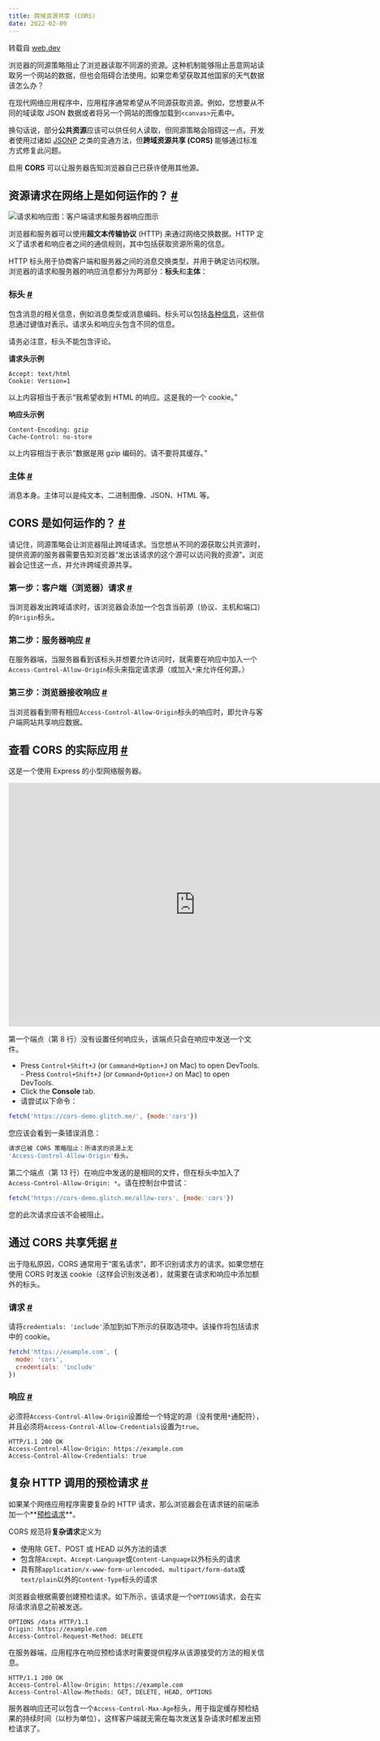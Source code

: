 ```yaml
---
title: 跨域资源共享 (CORS)
date: 2022-02-09
---
```


转载自 [web.dev](https://web.dev/cross-origin-resource-sharing/?utm_source=devtools)


浏览器的同源策略阻止了浏览器读取不同源的资源。这种机制能够阻止恶意网站读取另一个网站的数据，但也会阻碍合法使用。如果您希望获取其他国家的天气数据该怎么办？

在现代网络应用程序中，应用程序通常希望从不同源获取资源。例如，您想要从不同的域读取 JSON 数据或者将另一个网站的图像加载到`<canvas>`元素中。

换句话说，部分**公共资源**应该可以供任何人读取，但同源策略会阻碍这一点。开发者使用过诸如 [JSONP](https://stackoverflow.com/questions/2067472/what-is-jsonp-all-about) 之类的变通方法，但**跨域资源共享 (CORS)** 能够通过标准方式修复此问题。

启用 **CORS** 可以让服务器告知浏览器自己已获许使用其他源。

## 资源请求在网络上是如何运作的？ [#](https://web.dev/cross-origin-resource-sharing/?utm_source=devtools#)

![请求和响应](https://web-dev.imgix.net/image/tcFciHGuF3MxnTr1y5ue01OGLBn2/8J6A0Bk5YXdvyoj8HVzs.png?auto=format)图：客户端请求和服务器响应图示

浏览器和服务器可以使用**超文本传输协议** (HTTP) 来通过网络交换数据。HTTP 定义了请求者和响应者之间的通信规则，其中包括获取资源所需的信息。

HTTP 标头用于协商客户端和服务器之间的消息交换类型，并用于确定访问权限。浏览器的请求和服务器的响应消息都分为两部分：**标头**和**主体**：

### 标头 [#](https://web.dev/cross-origin-resource-sharing/?utm_source=devtools#-2)

包含消息的相关信息，例如消息类型或消息编码。标头可以包括[各种信息](https://en.wikipedia.org/wiki/List_of_HTTP_header_fields)，这些信息通过键值对表示。请求头和响应头包含不同的信息。

请务必注意，标头不能包含评论。

**请求头示例**



```text
Accept: text/html
Cookie: Version=1
```

以上内容相当于表示“我希望收到 HTML 的响应。这是我的一个 cookie。”

**响应头示例**



```text
Content-Encoding: gzip
Cache-Control: no-store
```

以上内容相当于表示“数据是用 gzip 编码的。请不要将其缓存。”

### 主体 [#](https://web.dev/cross-origin-resource-sharing/?utm_source=devtools#-3)

消息本身。主体可以是纯文本、二进制图像、JSON、HTML 等。

## CORS 是如何运作的？ [#](https://web.dev/cross-origin-resource-sharing/?utm_source=devtools#cors)

请记住，同源策略会让浏览器阻止跨域请求。当您想从不同的源获取公共资源时，提供资源的服务器需要告知浏览器“发出该请求的这个源可以访问我的资源”。浏览器会记住这一点，并允许跨域资源共享。

### 第一步：客户端（浏览器）请求 [#](https://web.dev/cross-origin-resource-sharing/?utm_source=devtools#-4)

当浏览器发出跨域请求时，该浏览器会添加一个包含当前源（协议、主机和端口）的`Origin`标头。

### 第二步：服务器响应 [#](https://web.dev/cross-origin-resource-sharing/?utm_source=devtools#-5)

在服务器端，当服务器看到该标头并想要允许访问时，就需要在响应中加入一个`Access-Control-Allow-Origin`标头来指定请求源（或加入`*`来允许任何源。）

### 第三步：浏览器接收响应 [#](https://web.dev/cross-origin-resource-sharing/?utm_source=devtools#-6)

当浏览器看到带有相应`Access-Control-Allow-Origin`标头的响应时，即允许与客户端网站共享响应数据。

## 查看 CORS 的实际应用 [#](https://web.dev/cross-origin-resource-sharing/?utm_source=devtools#cors-2)

这是一个使用 Express 的小型网络服务器。

<iframe allow="camera; clipboard-read; clipboard-write; encrypted-media; geolocation; microphone; midi" loading="lazy" src="https://glitch.com/embed/#!/embed/cors-demo?attributionHidden=true&amp;sidebarCollapsed=true&amp;path=server.js&amp;previewSize=100" title="cors-demo on Glitch" style="box-sizing: border-box; border: 0px; height: 480px; width: 736px;"></iframe>

第一个端点（第 8 行）没有设置任何响应头，该端点只会在响应中发送一个文件。

+ Press `Control+Shift+J` (or `Command+Option+J` on Mac) to open DevTools. - Press `Control+Shift+J` (or `Command+Option+J` on Mac) to open DevTools.
+ Click the **Console** tab.
+ 请尝试以下命令：



```js
fetch('https://cors-demo.glitch.me/', {mode:'cors'})
```

您应该会看到一条错误消息：



```bash
请求已被 CORS 策略阻止：所请求的资源上无
'Access-Control-Allow-Origin'标头。
```

第二个端点（第 13 行）在响应中发送的是相同的文件，但在标头中加入了`Access-Control-Allow-Origin: *`。请在控制台中尝试：



```js
fetch('https://cors-demo.glitch.me/allow-cors', {mode:'cors'})
```

您的此次请求应该不会被阻止。

## 通过 CORS 共享凭据 [#](https://web.dev/cross-origin-resource-sharing/?utm_source=devtools#cors-3)

出于隐私原因，CORS 通常用于“匿名请求”，即不识别请求方的请求。如果您想在使用 CORS 时发送 cookie（这样会识别发送者），就需要在请求和响应中添加额外的标头。

### 请求 [#](https://web.dev/cross-origin-resource-sharing/?utm_source=devtools#-7)

请将`credentials: 'include'`添加到如下所示的获取选项中。该操作将包括请求中的 cookie。



```js
fetch('https://example.com', {
  mode: 'cors',
  credentials: 'include'
})
```

### 响应 [#](https://web.dev/cross-origin-resource-sharing/?utm_source=devtools#-8)

必须将`Access-Control-Allow-Origin`设置给一个特定的源（没有使用`*`通配符），并且必须将`Access-Control-Allow-Credentials`设置为`true`。



```text
HTTP/1.1 200 OK
Access-Control-Allow-Origin: https://example.com
Access-Control-Allow-Credentials: true
```

## 复杂 HTTP 调用的预检请求 [#](https://web.dev/cross-origin-resource-sharing/?utm_source=devtools#http)

如果某个网络应用程序需要复杂的 HTTP 请求，那么浏览器会在请求链的前端添加一个**[预检请求](https://developer.mozilla.org/docs/Web/HTTP/CORS#preflighted_requests)**。

CORS 规范将**复杂请求**定义为

+ 使用除 GET、POST 或 HEAD 以外方法的请求
+ 包含除`Accept`、`Accept-Language`或`Content-Language`以外标头的请求
+ 具有除`application/x-www-form-urlencoded`、`multipart/form-data`或`text/plain`以外的`Content-Type`标头的请求

浏览器会根据需要创建预检请求。如下所示，该请求是一个`OPTIONS`请求，会在实际请求消息之前被发送。



```text
OPTIONS /data HTTP/1.1
Origin: https://example.com
Access-Control-Request-Method: DELETE
```

在服务器端，应用程序在响应预检请求时需要提供程序从该源接受的方法的相关信息。



```text
HTTP/1.1 200 OK
Access-Control-Allow-Origin: https://example.com
Access-Control-Allow-Methods: GET, DELETE, HEAD, OPTIONS
```

服务器响应还可以包含一个`Access-Control-Max-Age`标头，用于指定缓存预检结果的持续时间（以秒为单位），这样客户端就无需在每次发送复杂请求时都发出预检请求了。